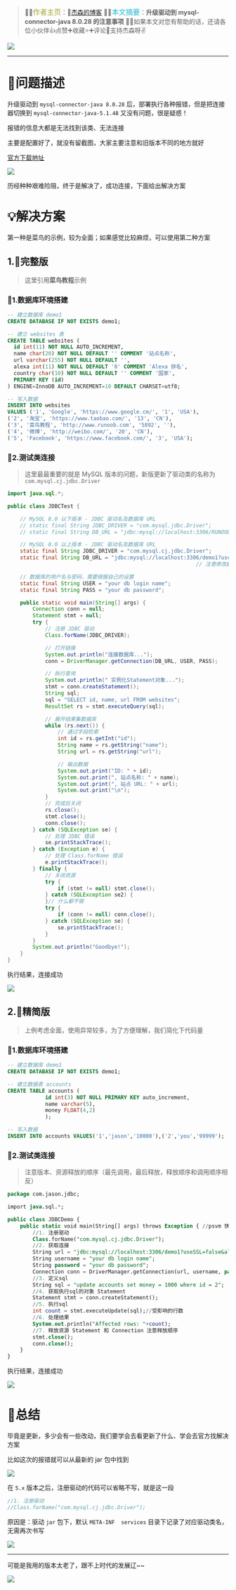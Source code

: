 > 👲👲<font color=#a2a837 size=3>作者主页</font>：🔗[杰森的博客](https://blog.csdn.net/m0_51269961)
📒📒<font color=#20b9cd size=3>本文摘要</font>：<strong>升级驱动到 mysql-connector-java 8.0.28 的注意事项</strong>
💖💖如果本文对您有帮助的话，还请各位小伙伴👍点赞➕收藏⭐➕评论💭支持杰森呀✌️

![](https://img-blog.csdnimg.cn/a7dead605e9643a58a286a77bd691970.png#pic_cennter)

___
# 🐛问题描述
升级驱动到 `mysql-connector-java 8.0.28` 后，部署执行各种报错，但是把连接器切换到 `mysql-connector-java-5.1.48` 又没有问题，很是疑惑！

报错的信息大都是无法找到该类、无法连接

主要是配置好了，就没有留截图，大家主要注意和旧版本不同的地方就好

[官方下载地址](https://dev.mysql.com/downloads/connector/j/)

![](https://img-blog.csdnimg.cn/2d32b303c6b14e89b312f73a8a96f934.png)

历经种种艰难险阻，终于是解决了，成功连接，下面给出解决方案
# 💡解决方案
第一种是菜鸟的示例，较为全面；如果感觉比较麻烦，可以使用第二种方案
## 1.🔎完整版
> 这里引用**菜鸟教程**示例

### 📡1.数据库环境搭建

```sql
-- 建立数据库 demo1
CREATE DATABASE IF NOT EXISTS demo1;

-- 建立 websites 表
CREATE TABLE websites (
  id int(11) NOT NULL AUTO_INCREMENT,
  name char(20) NOT NULL DEFAULT '' COMMENT '站点名称',
  url varchar(255) NOT NULL DEFAULT '',
  alexa int(11) NOT NULL DEFAULT '0' COMMENT 'Alexa 排名',
  country char(10) NOT NULL DEFAULT '' COMMENT '国家',
  PRIMARY KEY (id)
) ENGINE=InnoDB AUTO_INCREMENT=10 DEFAULT CHARSET=utf8;

-- 写入数据
INSERT INTO websites
VALUES ('1', 'Google', 'https://www.google.cm/', '1', 'USA'), 
('2', '淘宝', 'https://www.taobao.com/', '13', 'CN'), 
('3', '菜鸟教程', 'http://www.runoob.com', '5892', ''), 
('4', '微博', 'http://weibo.com/', '20', 'CN'), 
('5', 'Facebook', 'https://www.facebook.com/', '3', 'USA');
```

### 📡2.测试类连接

> 这里最最重要的就是 MySQL 版本的问题，新版更新了驱动类的名称为 `com.mysql.cj.jdbc.Driver`


```java
import java.sql.*;

public class JDBCTest {

    // MySQL 8.0 以下版本 - JDBC 驱动名及数据库 URL
    // static final String JDBC_DRIVER = "com.mysql.jdbc.Driver";
    // static final String DB_URL = "jdbc:mysql://localhost:3306/RUNOOB";

    // MySQL 8.0 以上版本 - JDBC 驱动名及数据库 URL
    static final String JDBC_DRIVER = "com.mysql.cj.jdbc.Driver";
    static final String DB_URL = "jdbc:mysql://localhost:3306/demo1?useSSL=false&allowPublicKeyRetrieval=true&serverTimezone=UTC&useServerPrepStmts=true";
                                                            // 注意修改数据库名 

    // 数据库的用户名与密码，需要根据自己的设置
    static final String USER = "your db login name";
    static final String PASS = "your db password";

    public static void main(String[] args) {
        Connection conn = null;
        Statement stmt = null;
        try {
            // 注册 JDBC 驱动
            Class.forName(JDBC_DRIVER);

            // 打开链接
            System.out.println("连接数据库...");
            conn = DriverManager.getConnection(DB_URL, USER, PASS);

            // 执行查询
            System.out.println(" 实例化Statement对象...");
            stmt = conn.createStatement();
            String sql;
            sql = "SELECT id, name, url FROM websites";
            ResultSet rs = stmt.executeQuery(sql);

            // 展开结果集数据库
            while (rs.next()) {
                // 通过字段检索
                int id = rs.getInt("id");
                String name = rs.getString("name");
                String url = rs.getString("url");

                // 输出数据
                System.out.print("ID: " + id);
                System.out.print(", 站点名称: " + name);
                System.out.print(", 站点 URL: " + url);
                System.out.print("\n");
            }
            // 完成后关闭
            rs.close();
            stmt.close();
            conn.close();
        } catch (SQLException se) {
            // 处理 JDBC 错误
            se.printStackTrace();
        } catch (Exception e) {
            // 处理 Class.forName 错误
            e.printStackTrace();
        } finally {
            // 关闭资源
            try {
                if (stmt != null) stmt.close();
            } catch (SQLException se2) {
            }// 什么都不做
            try {
                if (conn != null) conn.close();
            } catch (SQLException se) {
                se.printStackTrace();
            }
        }
        System.out.println("Goodbye!");
    }
}
```

执行结果，连接成功

![](https://img-blog.csdnimg.cn/78091ccf167c4cc5a6f3a8560fd620e9.png)

## 2.🔎精简版

> 上例考虑全面，使用异常较多，为了方便理解，我们简化下代码量

### 📡1.数据库环境搭建

```sql
-- 建立数据库 demo1
CREATE DATABASE IF NOT EXISTS demo1;

-- 建立数据表 accounts
CREATE TABLE accounts (
			id int(3) NOT NULL PRIMARY KEY auto_increment,
			name varchar(5),
			money FLOAT(4,2)
			);

-- 写入数据
INSERT INTO accounts VALUES('1','jason','10000'),('2','you','99999');
```

### 📡2.测试类连接

> 注意版本、资源释放的顺序（最先调用，最后释放，释放顺序和调用顺序相反）

```sql
package com.jason.jdbc;

import java.sql.*;

public class JDBCDemo {
    public static void main(String[] args) throws Exception { //psvm 快速生成
        //1. 注册驱动
        Class.forName("com.mysql.cj.jdbc.Driver");
        //2. 获取连接
        String url = "jdbc:mysql://localhost:3306/demo1?useSSL=false&allowPublicKeyRetrieval=true&serverTimezone=UTC&useServerPrepStmts=true";
        String username = "your db login name";
        String password = "your db password";
        Connection conn = DriverManager.getConnection(url, username, password);
        //3. 定义sql
        String sql = "update accounts set money = 1000 where id = 2";
        //4. 获取执行sql的对象 Statement
        Statement stmt = conn.createStatement();
        //5. 执行sql
        int count = stmt.executeUpdate(sql);//受影响的行数
        //6. 处理结果
        System.out.println("Affected rows: "+count);
        //7. 释放资源 Statement 和 Connection 注意释放顺序
        stmt.close();
        conn.close();
    }
}
```

执行结果，连接成功

![](https://img-blog.csdnimg.cn/592143e72c284f479d3e4ddd19ea99c5.png)

# 📒总结
毕竟是更新，多少会有一些改动，我们要学会去看更新了什么、学会去官方找解决方案

比如这次的报错就可以从最新的 jar 包中找到

![](https://img-blog.csdnimg.cn/0b7e6fa61ee14f7cb058813ae22cda22.png)

在 `5.x` 版本之后，注册驱动的代码可以省略不写，就是这一段

```java
//1. 注册驱动
//Class.forName("com.mysql.cj.jdbc.Driver");
```

原因是：驱动 `jar` 包下，默认 `META-INF  services` 目录下记录了对应驱动类名，无需再次书写

![](https://img-blog.csdnimg.cn/99621f3f15a941ac876e212d7dbea355.png)

___

可能是我用的版本太老了，跟不上时代的发展辽~~

![](https://img-blog.csdnimg.cn/e49ab973b2f04dfda6df8723346227af.gif)

